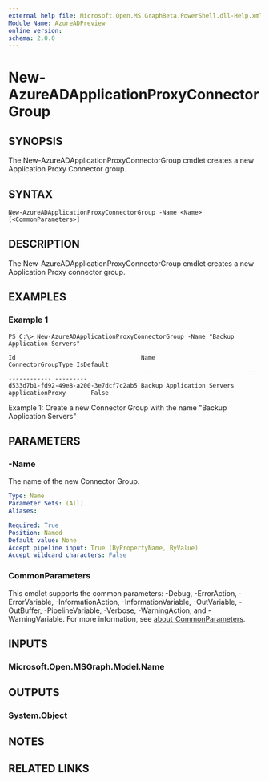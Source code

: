 ```yaml
---
external help file: Microsoft.Open.MS.GraphBeta.PowerShell.dll-Help.xml
Module Name: AzureADPreview
online version:
schema: 2.0.0
---
```


# New-AzureADApplicationProxyConnectorGroup

## SYNOPSIS
The New-AzureADApplicationProxyConnectorGroup cmdlet creates a new Application Proxy Connector group.

## SYNTAX

```
New-AzureADApplicationProxyConnectorGroup -Name <Name> [<CommonParameters>]
```

## DESCRIPTION
The New-AzureADApplicationProxyConnectorGroup cmdlet creates a new Application Proxy connector group.

## EXAMPLES

### Example 1
```
PS C:\> New-AzureADApplicationProxyConnectorGroup -Name "Backup Application Servers"

Id                                   Name                       ConnectorGroupType IsDefault
--                                   ----                       ------------------ ---------
d533d7b1-fd92-49e8-a200-3e7dcf7c2ab5 Backup Application Servers applicationProxy       False
```

Example 1: Create a new Connector Group with the name "Backup Application Servers"

## PARAMETERS

### -Name
The name of the new Connector Group.

```yaml
Type: Name
Parameter Sets: (All)
Aliases:

Required: True
Position: Named
Default value: None
Accept pipeline input: True (ByPropertyName, ByValue)
Accept wildcard characters: False
```

### CommonParameters
This cmdlet supports the common parameters: -Debug, -ErrorAction, -ErrorVariable, -InformationAction, -InformationVariable, -OutVariable, -OutBuffer, -PipelineVariable, -Verbose, -WarningAction, and -WarningVariable. For more information, see [about_CommonParameters](http://go.microsoft.com/fwlink/?LinkID=113216).

## INPUTS

### Microsoft.Open.MSGraph.Model.Name
## OUTPUTS

### System.Object
## NOTES

## RELATED LINKS
